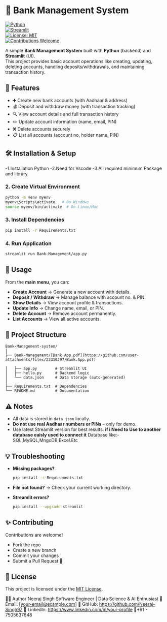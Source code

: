 # 🏦 Bank Management System  

[![Python](https://img.shields.io/badge/python-3.8%2B-blue.svg)](https://www.python.org/downloads/)  
[![Streamlit](https://img.shields.io/badge/streamlit-1.20%2B-ff4b4b.svg)](https://streamlit.io/)  
[![License: MIT](https://img.shields.io/badge/License-MIT-green.svg)](./LICENSE)  
[![Contributions Welcome](https://img.shields.io/badge/contributions-welcome-brightgreen.svg)](https://github.com/Neeraj-Singh97/Bank-Management-system/issues)  

A simple **Bank Management System** built with **Python** (backend) and **Streamlit** (UI).  
This project provides basic account operations like creating, updating, deleting accounts, handling deposits/withdrawals, and maintaining transaction history.  

## 🚀 Features  

- ➕ Create new bank accounts (with Aadhaar & address)  
- 💰 Deposit and withdraw money (with transaction tracking)  
- 🔍 View account details and full transaction history  
- ✏️ Update account information (name, email, PIN)  
- ❌ Delete accounts securely  
- 📋 List all accounts (account no, holder name, PIN)  


## 🛠️ Installation & Setup  
-1.Installation Python 
-2.Need for Vscode
-3.All required minimum Package and library.

### 2. Create Virtual Environment

```bash
python -m venv myenv
myenv\Scripts\activate   # On Windows
source myenv/bin/activate  # On Linux/Mac
```

### 3. Install Dependencies

```bash
pip install -r Requirements.txt
```

### 4. Run Application

```bash
streamlit run Bank-Management/app.py
```

## 📖 Usage

From the **main menu**, you can:

* **Create Account** → Generate a new account with details.
* **Deposit / Withdraw** → Manage balance with account no. & PIN.
* **Show Details** → View account profile & transactions.
* **Update Info** → Change name, email, or PIN.
* **Delete Account** → Remove account permanently.
* **List Accounts** → View all active accounts.


## 📂 Project Structure

```
Bank-Management-system/
│
├── Bank-Management/[Bank App.pdf](https://github.com/user-attachments/files/22310297/Bank.App.pdf)

│   ├── app.py        # Streamlit UI
│   ├── hello.py      # Backend logic
│   └── data.json     # Data storage (auto-generated)
│
├── Requirements.txt  # Dependencies
└── README.md         # Documentation
```

## ⚠️ Notes

* All data is stored in `data.json` locally.
* **Do not use real Aadhaar numbers or PINs** – only for demo.
* Use latest Streamlit version for best results.
**if i Need to Use to another database eaisly used to connect it**
  Database like:-SQL,MySQL,MngoDB,Excel.Etc


## 💡 Troubleshooting

* **Missing packages?**

  ```bash
  pip install -r Requirements.txt
  ```

* **File not found?** → Check your current working directory.

* **Streamlit errors?**

  ```bash
  pip install --upgrade streamlit
  ```

## ✨ Contributing

Contributions are welcome!

* Fork the repo
* Create a new branch
* Commit your changes
* Submit a Pull Request 🚀


## 📜 License

This project is licensed under the [MIT License](LICENSE).


👨‍💻 Author
Neeraj Singh
Software Engineer | Data Science & AI Enthusiast
📧 Email: [your-email@example.com]
🔗 GitHub: https://github.com/Neeraj-Singh97
💼 LinkedIn: https://www.linkedin.com/in/your-profile
📱+91 - 7505637648


